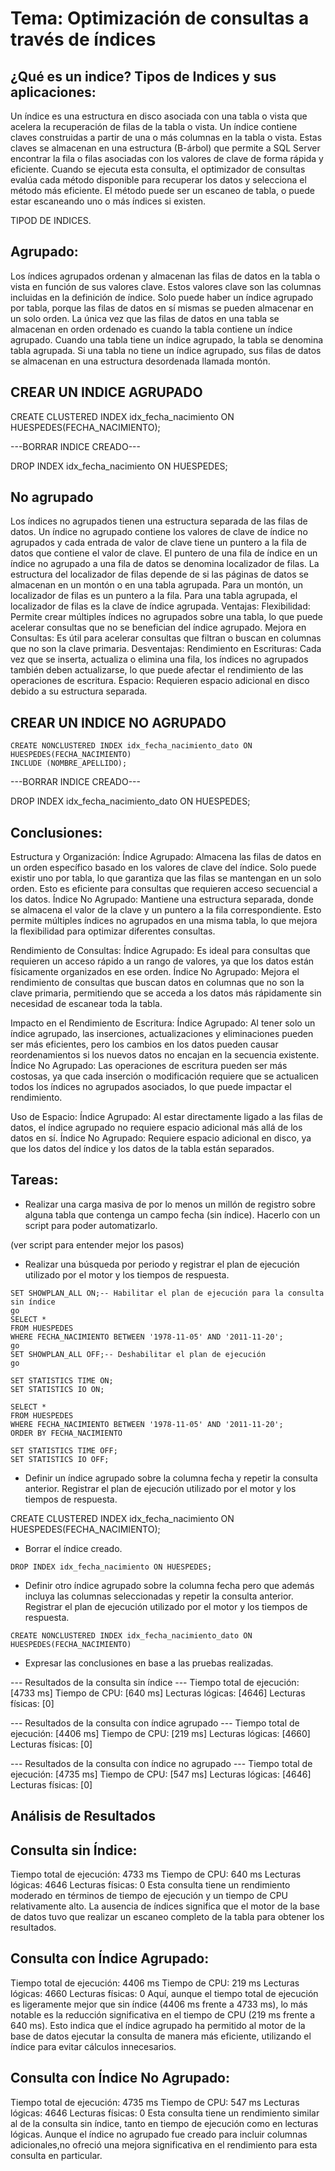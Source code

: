 # Tema: Optimización de consultas a través de índices

## ¿Qué es un indice? Tipos de Indices y sus aplicaciones:

Un índice es una estructura en disco asociada con una tabla o vista que acelera la recuperación de filas de la tabla o vista. Un índice contiene claves construidas a partir de una o más columnas en la tabla o vista. Estas claves se almacenan en una estructura (B-árbol) que permite a SQL Server encontrar la fila o filas asociadas con los valores de clave de forma rápida y eficiente.
Cuando se ejecuta esta consulta, el optimizador de consultas evalúa cada método disponible para recuperar los datos y selecciona el método más eficiente. El método puede ser un escaneo de tabla, o puede estar escaneando uno o más índices si existen.

TIPOD DE INDICES.

## Agrupado:
Los índices agrupados ordenan y almacenan las filas de datos en la tabla o vista en función de sus valores clave. Estos valores clave son las columnas incluidas en la definición de índice. Solo puede haber un índice agrupado por tabla, porque las filas de datos en sí mismas se pueden almacenar en un solo orden.
La única vez que las filas de datos en una tabla se almacenan en orden ordenado es cuando la tabla contiene un índice agrupado. Cuando una tabla tiene un índice agrupado, la tabla se denomina tabla agrupada. Si una tabla no tiene un índice agrupado, sus filas de datos se almacenan en una estructura desordenada llamada montón.

## CREAR UN INDICE AGRUPADO

CREATE CLUSTERED INDEX idx_fecha_nacimiento ON HUESPEDES(FECHA_NACIMIENTO);

---BORRAR INDICE CREADO---

DROP INDEX idx_fecha_nacimiento ON HUESPEDES;

## No agrupado

Los índices no agrupados tienen una estructura separada de las filas de datos. Un índice no agrupado contiene los valores de clave de índice no agrupados y cada entrada de valor de clave tiene un puntero a la fila de datos que contiene el valor de clave.
El puntero de una fila de índice en un índice no agrupado a una fila de datos se denomina localizador de filas. La estructura del localizador de filas depende de si las páginas de datos se almacenan en un montón o en una tabla agrupada. Para un montón, un localizador de filas es un puntero a la fila. Para una tabla agrupada, el localizador de filas es la clave de índice agrupada.
Ventajas:
Flexibilidad: Permite crear múltiples índices no agrupados sobre una tabla, lo que puede acelerar consultas que no se benefician del índice agrupado.
Mejora en Consultas: Es útil para acelerar consultas que filtran o buscan en columnas que no son la clave primaria.
Desventajas:
Rendimiento en Escrituras: Cada vez que se inserta, actualiza o elimina una fila, los índices no agrupados también deben actualizarse, lo que puede afectar el rendimiento de las operaciones de escritura.
Espacio: Requieren espacio adicional en disco debido a su estructura separada.

## CREAR UN INDICE NO AGRUPADO

```
CREATE NONCLUSTERED INDEX idx_fecha_nacimiento_dato ON HUESPEDES(FECHA_NACIMIENTO)
INCLUDE (NOMBRE_APELLIDO);
```

---BORRAR INDICE CREADO---

DROP INDEX idx_fecha_nacimiento_dato ON HUESPEDES;


## Conclusiones:

Estructura y Organización:
Índice Agrupado: Almacena las filas de datos en un orden específico basado en los valores de clave del índice. Solo puede existir uno por tabla, lo que garantiza que las filas se mantengan en un solo orden. Esto es eficiente para consultas que requieren acceso secuencial a los datos.
Índice No Agrupado: Mantiene una estructura separada, donde se almacena el valor de la clave y un puntero a la fila correspondiente. Esto permite múltiples índices no agrupados en una misma tabla, lo que mejora la flexibilidad para optimizar diferentes consultas.

Rendimiento de Consultas:
Índice Agrupado: Es ideal para consultas que requieren un acceso rápido a un rango de valores, ya que los datos están físicamente organizados en ese orden.
Índice No Agrupado: Mejora el rendimiento de consultas que buscan datos en columnas que no son la clave primaria, permitiendo que se acceda a los datos más rápidamente sin necesidad de escanear toda la tabla.

Impacto en el Rendimiento de Escritura:
Índice Agrupado: Al tener solo un índice agrupado, las inserciones, actualizaciones y eliminaciones pueden ser más eficientes, pero los cambios en los datos pueden causar reordenamientos si los nuevos datos no encajan en la secuencia existente.
Índice No Agrupado: Las operaciones de escritura pueden ser más costosas, ya que cada inserción o modificación requiere que se actualicen todos los índices no agrupados asociados, lo que puede impactar el rendimiento.

Uso de Espacio:
Índice Agrupado: Al estar directamente ligado a las filas de datos, el índice agrupado no requiere espacio adicional más allá de los datos en sí.
Índice No Agrupado: Requiere espacio adicional en disco, ya que los datos del índice y los datos de la tabla están separados.



## Tareas:

- Realizar una carga masiva de por lo menos un millón de registro sobre alguna tabla que contenga un campo fecha (sin índice). Hacerlo con un script para poder automatizarlo.

(ver script para entender mejor los pasos)

- Realizar una búsqueda por periodo y registrar el plan de ejecución utilizado por el motor y los tiempos de respuesta.

``` plan de ejecucion del motor en un intervalo de fecha
SET SHOWPLAN_ALL ON;-- Habilitar el plan de ejecución para la consulta sin índice
go
SELECT * 
FROM HUESPEDES 
WHERE FECHA_NACIMIENTO BETWEEN '1978-11-05' AND '2011-11-20';
go
SET SHOWPLAN_ALL OFF;-- Deshabilitar el plan de ejecución
go
```

```tiempos de ejecucion en un intervalo de fecha
SET STATISTICS TIME ON;
SET STATISTICS IO ON;

SELECT * 
FROM HUESPEDES 
WHERE FECHA_NACIMIENTO BETWEEN '1978-11-05' AND '2011-11-20';
ORDER BY FECHA_NACIMIENTO

SET STATISTICS TIME OFF;
SET STATISTICS IO OFF;
```

- Definir un índice agrupado sobre la columna fecha y repetir la consulta anterior. Registrar el plan de ejecución utilizado por el motor y los tiempos de respuesta.

CREATE CLUSTERED INDEX idx_fecha_nacimiento ON HUESPEDES(FECHA_NACIMIENTO);

- Borrar el índice creado.
```
DROP INDEX idx_fecha_nacimiento ON HUESPEDES;
```

- Definir otro índice agrupado sobre la columna fecha pero que además incluya las columnas seleccionadas y repetir la consulta anterior. Registrar el plan de ejecución utilizado por el motor y los tiempos de respuesta.

```
CREATE NONCLUSTERED INDEX idx_fecha_nacimiento_dato ON HUESPEDES(FECHA_NACIMIENTO)
```

- Expresar las conclusiones en base a las pruebas realizadas.

--- Resultados de la consulta sin índice ---
Tiempo total de ejecución: [4733 ms]
Tiempo de CPU: [640 ms]
Lecturas lógicas: [4646]
Lecturas físicas: [0]

--- Resultados de la consulta con índice agrupado ---
Tiempo total de ejecución: [4406 ms]
Tiempo de CPU: [219 ms]
Lecturas lógicas: [4660]
Lecturas físicas: [0]

--- Resultados de la consulta con índice no agrupado ---
Tiempo total de ejecución: [4735 ms]
Tiempo de CPU: [547 ms]
Lecturas lógicas: [4646]
Lecturas físicas: [0]

## Análisis de Resultados

## Consulta sin Índice:

Tiempo total de ejecución: 4733 ms
Tiempo de CPU: 640 ms
Lecturas lógicas: 4646
Lecturas físicas: 0
Esta consulta tiene un rendimiento moderado en términos de tiempo de ejecución y un tiempo de CPU relativamente alto. La ausencia de índices significa que el motor de la base de datos tuvo que realizar un escaneo completo de la tabla para obtener los resultados.

## Consulta con Índice Agrupado:

Tiempo total de ejecución: 4406 ms
Tiempo de CPU: 219 ms
Lecturas lógicas: 4660
Lecturas físicas: 0
Aquí, aunque el tiempo total de ejecución es ligeramente mejor que sin índice (4406 ms frente a 4733 ms), lo más notable es la reducción significativa en el tiempo de CPU (219 ms frente a 640 ms). Esto indica que el índice agrupado ha permitido al motor de la base de datos ejecutar la consulta de manera más eficiente, utilizando el índice para evitar cálculos innecesarios.

## Consulta con Índice No Agrupado:

Tiempo total de ejecución: 4735 ms
Tiempo de CPU: 547 ms
Lecturas lógicas: 4646
Lecturas físicas: 0
Esta consulta tiene un rendimiento similar al de la consulta sin índice, tanto en tiempo de ejecución como en lecturas lógicas. Aunque el índice no agrupado fue creado para incluir columnas adicionales,no ofreció una mejora significativa en el rendimiento para esta consulta en particular.
